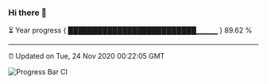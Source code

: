 ### Hi there 👋

⏳ Year progress { ██████████████████████████▁▁▁▁ } 89.62 %

---

⏰ Updated on Tue, 24 Nov 2020 00:22:05 GMT

![Progress Bar CI](https://github.com/liununu/liununu/workflows/Progress%20Bar%20CI/badge.svg)
